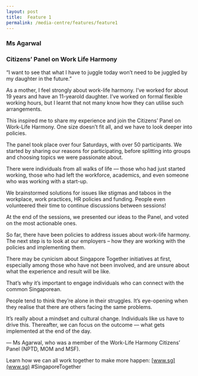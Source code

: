 ```yaml
---
layout: post
title:  Feature 1
permalink: /media-centre/features/feature1
---
```

### Ms Agarwal  
### Citizens’ Panel on Work Life Harmony 

“I want to see that what I have to juggle today won’t need to be juggled by my daughter in the future.” 
 
As a mother, I feel strongly about work-life harmony. I’ve worked for about 19 years and have an 11-yearold daughter. I’ve worked on formal flexible working hours, but I learnt that not many know how they can utilise such arrangements. 
 
This inspired me to share my experience and join the Citizens’ Panel on Work-Life Harmony. One size doesn’t fit all, and we have to look deeper into policies. 
 
The panel took place over four Saturdays, with over 50 participants. We started by sharing our reasons for participating, before splitting into groups and choosing topics we were passionate about. 
 
There were individuals from all walks of life –– those who had just started working, those who had left the workforce, academics, and even someone who was working with a start-up. 

We brainstormed solutions for issues like stigmas and taboos in the workplace, work practices, HR policies and funding. People even volunteered their time to continue discussions between sessions! 
 
At the end of the sessions, we presented our ideas to the Panel, and voted on the most actionable ones.   
 
So far, there have been policies to address issues about work-life harmony. The next step is to look at our employers – how they are working with the policies and implementing them. 
 
There may be cynicism about Singapore Together initiatives at first, especially among those who have not been involved, and are unsure about what the experience and result will be like. 
 
That’s why it’s important to engage individuals who can connect with the common Singaporean. 
 
People tend to think they’re alone in their struggles. It’s eye-opening when they realise that there are others facing the same problems. 
 
It’s really about a mindset and cultural change. Individuals like us have to drive this. Thereafter, we can focus on the outcome –– what gets implemented at the end of the day. 

–– Ms Agarwal, who was a member of the Work-Life Harmony Citizens’ Panel (NPTD, MOM and MSF).

Learn how we can all work together to make more happen: [www.sg](www.sg) #SingaporeTogether
